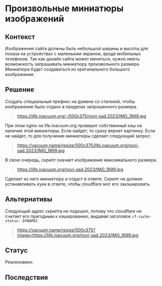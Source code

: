 # Произвольные миниатюры изображений

## Контекст

Изображения сайта должны быть небольшой ширины и высоты для показа на устройствах с маленьким экраном, вроде мобильных телефонов. Так как дизайн сайта может меняться, нужно иметь возможность запрашивать миниатюру произвольного размера. Миниатюра будет создаваться из оригинального большого изображения.

## Решение

Создать специальный префикс на домене со статикой, чтобы изображение было отдано в пределах запрошенного размера.
> https://life.ivacuum.org/-/500x375/novi-sad.2023/IMG_1899.jpg

При этом nginx на life.ivacuum.org проверит собственный кэш на наличие этой миниатюры. Если найдет, то сразу вернет картинку. Если не найдет, то для получения миниатюры сделает следующий запрос:
> https://vacuum.name/resize/500x375/life.ivacuum.org/novi-sad.2023/IMG_1899.jpg

В свою очередь, скрипт скачает изображение максимального размера.
> https://life.ivacuum.org/novi-sad.2023/IMG_1899.jpg

Сделает из него миниатюру и отдаст в ответе. Скрипт не должен устанавливать куки в ответе, чтобы cloudflare мог его закэшировать.

## Альтернативы

Следующий адрес скрипта не подошел, потому что cloudflare не считает его пригодным к кэшированию, выдавая заголовок `cf-cache-status: DYNAMIC`
> https://vacuum.name/resize/500x375?image=https://life.ivacuum.org/novi-sad.2023/IMG_1899.jpg

## Статус

Реализовано.

## Последствия
